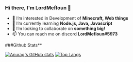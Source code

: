 ### Hi there, I'm LordMefloun 👋
- 👀 I’m interested in Development of **Minecraft, Web things**
- 🌱 I’m currently learning **Node.js, Java, Javascript**
- 💞️ I’m looking to collaborate on **something big!**
- 📫 You can reach me on discord **LordMefloun#5973**


###Github Stats**

[![Anurag's GitHub stats](https://github-readme-stats.vercel.app/api?username=LordMefloun&theme=radical)](https://github.com/anuraghazra/github-readme-stats)
[![Top Langs](https://github-readme-stats.vercel.app/api/top-langs/?username=LordMefloun&langs_count=8&theme=radical)](https://github.com/anuraghazra/github-readme-stats)


